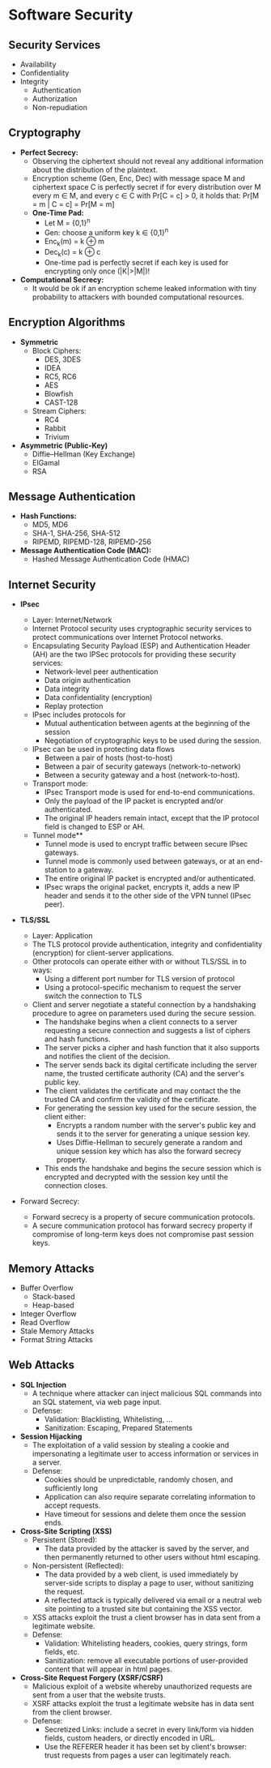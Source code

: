 # Software Security

## Security Services

  * Availability
  * Confidentiality
  * Integrity
    * Authentication
    * Authorization
    * Non-repudiation


## Cryptography

  * **Perfect Secrecy:**
    * Observing the ciphertext should not reveal any additional information about the distribution of the plaintext.
    * Encryption scheme (Gen, Enc, Dec) with message space M and ciphertext space C is perfectly secret
      if for every distribution over M every m ∈ M, and every c ∈ C with Pr[C = c] > 0,
      it holds that: Pr[M = m | C = c] = Pr[M = m]
    * **One-Time Pad:**
      * Let M = {0,1}<sup>n</sup>
      * Gen: choose a uniform key k ∈ {0,1}<sup>n</sup>
      * Enc<sub>k</sub>(m) = k ⊕ m
      * Dec<sub>k</sub>(c) = k ⊕ c
      * One-time pad is perfectly secret if each key is used for encrypting only once (|K|>|M|)!
  * **Computational Secrecy:**
    * It would be ok if an encryption scheme leaked information with tiny probability to attackers with bounded computational resources.


## Encryption Algorithms

  * **Symmetric**
    * Block Ciphers:
      * DES, 3DES
      * IDEA
      * RC5, RC6
      * AES
      * Blowfish
      * CAST-128
    * Stream Ciphers:
      * RC4
      * Rabbit
      * Trivium
  * **Asymmetric (Public-Key)**
    * Diffie–Hellman (Key Exchange)
    * ElGamal
    * RSA


## Message Authentication

  * **Hash Functions:**
    * MD5, MD6
    * SHA-1, SHA-256, SHA-512
    * RIPEMD, RIPEMD-128, RIPEMD-256
  * **Message Authentication Code (MAC):**
    * Hashed Message Authentication Code (HMAC)


## Internet Security

  * **IPsec**
    * Layer: Internet/Network
    * Internet Protocol security uses cryptographic security services to protect communications over Internet Protocol networks.
    * Encapsulating Security Payload (ESP) and Authentication Header (AH) are the two IPSec protocols for providing these security services:
      * Network-level peer authentication
      * Data origin authentication
      * Data integrity
      * Data confidentiality (encryption)
      * Replay protection
    * IPsec includes protocols for
      * Mutual authentication between agents at the beginning of the session
      * Negotiation of cryptographic keys to be used during the session.
    * IPsec can be used in protecting data flows
      * Between a pair of hosts (host-to-host)
      * Between a pair of security gateways (network-to-network)
      * Between a security gateway and a host (network-to-host).
    * Transport mode:
      * IPsec Transport mode is used for end-to-end communications.
      * Only the payload of the IP packet is encrypted and/or authenticated.
      * The original IP headers remain intact, except that the IP protocol field is changed to ESP or AH.
    * Tunnel mode**
      * Tunnel mode is used to encrypt traffic between secure IPsec gateways.
      * Tunnel mode is commonly used between gateways, or at an end-station to a gateway.
      * The entire original IP packet is encrypted and/or authenticated.
      * IPsec wraps the original packet, encrypts it, adds a new IP header and sends it to the other side of the VPN tunnel (IPsec peer).

  * **TLS/SSL**
    * Layer: Application
    * The TLS protocol provide authentication, integrity and confidentiality (encryption) for client-server applications.
    * Other protocols can operate either with or without TLS/SSL in to ways:
      * Using a different port number for TLS version of protocol
      * Using a protocol-specific mechanism to request the server switch the connection to TLS
    * Client and server negotiate a stateful connection by a handshaking procedure to agree on parameters used during the secure session.
      * The handshake begins when a client connects to a server requesting a secure connection and suggests a list of ciphers and hash functions.
      * The server picks a cipher and hash function that it also supports and notifies the client of the decision.
      * The server sends back its digital certificate including the server name, the trusted certificate authority (CA) and the server's public key.
      * The client validates the certificate and may contact the the trusted CA and confirm the validity of the certificate.
      * For generating the session key used for the secure session, the client either:
        * Encrypts a random number with the server's public key and sends it to the server for generating a unique session key.
        * Uses Diffie-Hellman to securely generate a random and unique session key which has also the forward secrecy property.
      * This ends the handshake and begins the secure session which is encrypted and decrypted with the session key until the connection closes.

  * Forward Secrecy:
    * Forward secrecy is a property of secure communication protocols.
    * A secure communication protocol has forward secrecy property if compromise of long-term keys does not compromise past session keys.


## Memory Attacks

  * Buffer Overflow
    * Stack-based
    * Heap-based
  * Integer Overflow
  * Read Overflow
  * Stale Memory Attacks
  * Format String Attacks


## Web Attacks

  * **SQL Injection**
    * A technique where attacker can inject malicious SQL commands into an SQL statement, via web page input.
    * Defense:
      * Validation: Blacklisting, Whitelisting, ...
      * Sanitization: Escaping, Prepared Statements
  * **Session Hijacking**
    * The exploitation of a valid session by stealing a cookie and impersonating a  legitimate user to access information or services in a server.
    * Defense:
      * Cookies should be unpredictable, randomly chosen, and sufficiently long
      * Application can also require separate correlating information to accept requests.
      * Have timeout for sessions and delete them once the session ends.
  * **Cross-Site Scripting (XSS)**
    * Persistent (Stored):
      * The data provided by the attacker is saved by the server, and then permanently returned to other users without html escaping.
    * Non-persistent (Reflected):
      * The data provided by a web client, is used immediately by server-side scripts to display a page to user, without sanitizing the request.
      * A reflected attack is typically delivered via email or a neutral web site pointing to a trusted site but containing the XSS vector.
    * XSS attacks exploit the trust a client browser has in data sent from a legitimate website.
    * Defense:
      * Validation: Whitelisting headers, cookies, query strings, form fields, etc.
      * Sanitization: remove all executable portions of user-provided content that will appear in html pages.
  * **Cross-Site Request Forgery (XSRF/CSRF)**
    * Malicious exploit of a website whereby unauthorized requests are sent from a user that the website trusts.
    * XSRF attacks exploit the trust a legitimate website has in data sent from the client browser.
    * Defense:
      * Secretized Links: include a secret in every link/form via hidden fields, custom headers, or directly encoded in URL.
      * Use the REFERER header it has been set by client's browser: trust requests from pages a user can legitimately reach.

